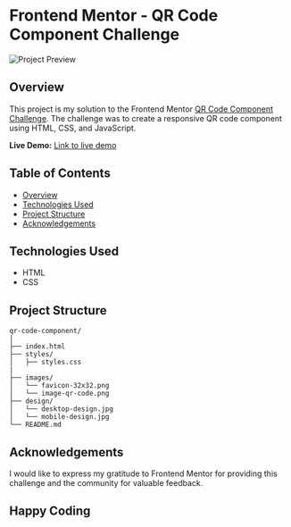 # Frontend Mentor - QR Code Component Challenge

![Project Preview](link_to_preview_image)

## Overview

This project is my solution to the Frontend Mentor [QR Code Component Challenge](https://www.frontendmentor.io/challenges/qr-code-component-iux_sIO_H). The challenge was to create a responsive QR code component using HTML, CSS, and JavaScript.

**Live Demo:** [Link to live demo](https://qr-challenge-frontend-mentor.netlify.app)

## Table of Contents

- [Overview](#overview)
- [Technologies Used](#technologies-used)
- [Project Structure](#project-structure)
- [Acknowledgements](#acknowledgements)

## Technologies Used
- HTML
- CSS

## Project Structure
```
qr-code-component/
│
├── index.html
├── styles/
│   ├── styles.css
|
├── images/
│   └── favicon-32x32.png
│   └── image-qr-code.png
├── design/
│   └── desktop-design.jpg
│   └── mobile-design.jpg
└── README.md
```
## Acknowledgements
I would like to express my gratitude to Frontend Mentor for providing this challenge and the community for valuable feedback.

## Happy Coding
